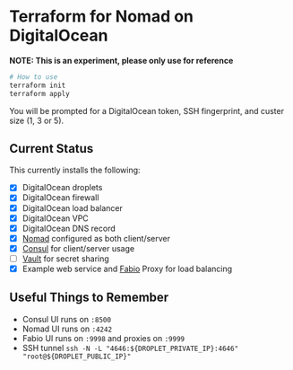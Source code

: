 # Terraform for Nomad on DigitalOcean

**NOTE: This is an experiment, please only use for reference**

```bash
# How to use
terraform init
terraform apply
```

You will be prompted for a DigitalOcean token, SSH fingerprint, and custer size (1, 3 or 5).

## Current Status

This currently installs the following:

- [x] DigitalOcean droplets
- [x] DigitalOcean firewall
- [x] DigitalOcean load balancer
- [x] DigitalOcean VPC
- [x] DigitalOcean DNS record
- [x] [Nomad](https://www.nomadproject.io) configured as both client/server
- [x] [Consul](https://www.consul.io) for client/server usage
- [ ] [Vault](https://www.vaultproject.io) for secret sharing
- [x] Example web service and [Fabio](https://fabiolb.net) Proxy for load balancing

## Useful Things to Remember

- Consul UI runs on `:8500`
- Nomad UI runs on `:4242`
- Fabio UI runs on `:9998` and proxies on `:9999`
- SSH tunnel `ssh -N -L "4646:${DROPLET_PRIVATE_IP}:4646" "root@${DROPLET_PUBLIC_IP}"`
